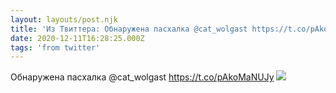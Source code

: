 ```yaml
---
layout: layouts/post.njk
title: 'Из Твиттера: Обнаружена пасхалка @cat_wolgast https://t.co/pAkoMaNUJy...'
date: 2020-12-11T16:28:25.000Z
tags: 'from twitter'
---
```



Обнаружена пасхалка @cat_wolgast https://t.co/pAkoMaNUJy
  <img src="https://pbs.twimg.com/media/Eo-FMbLXIAAHnxG.jpg" />
